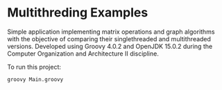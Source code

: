 # Multithreding Examples
Simple application implementing matrix operations and graph algorithms with the objective of comparing their singlethreaded and multithreaded versions.
Developed using Groovy 4.0.2 and OpenJDK 15.0.2 during the Computer Organization and Architecture II discipline.

To run this project:
```
groovy Main.groovy
```

